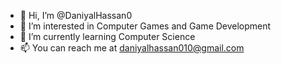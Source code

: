 - 👋 Hi, I’m @DaniyalHassan0
- 👀 I’m interested in Computer Games and Game Development
- 🌱 I’m currently learning Computer Science
- 📫 You can reach me at daniyalhassan010@gmail.com

<!---
DaniyalHassan0/DaniyalHassan0 is a ✨ special ✨ repository because its `README.md` (this file) appears on your GitHub profile.
You can click the Preview link to take a look at your changes.
--->
